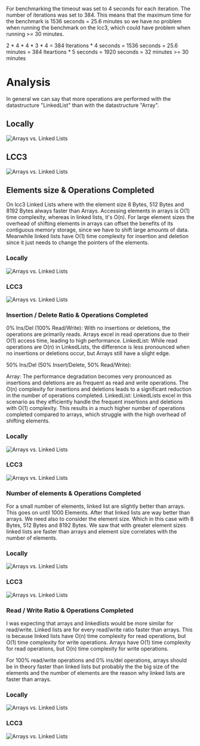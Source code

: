 For benchmarking the timeout was set to 4 seconds for each iteration. The number of iterations was set to 384. This means that the maximum time for the benchmark is 1536 seconds = 25.6 minutes so we have no problem when running the benchmark on the lcc3, which could have problem when running >= 30 minutes.

2 * 4 * 4 * 3 * 4 = 384 Iterations * 4 seconds = 1536 seconds = 25.6 minutes
                  = 384 Iteartions * 5 seconds = 1920 seconds = 32 minutes >= 30 minutes
# Analysis
In general we can say that more operations are performed with the datastructure "LinkedList" than with the datastructure "Array". 
## Locally
![Arrays vs. Linked Lists](local/total_operations_by_data_structure.png)

## LCC3
![Arrays vs. Linked Lists](lcc3/total_operations_by_data_structure.png)

## Elements size & Operations Completed
On lcc3 Linked Lists where with the element size 8 Bytes, 512 Bytes and 8192 Bytes always faster than Arrays. Accessing elements in arrays is O(1) time complexity, whereas in linked lists, it's O(n). For large element sizes the overhead of shifting elements in arrays can offset the benefits of its contiguous memory storage, since we have to shift large amounts of data. Meanwhile linked lists have O(1) time complexity for insertion and deletion since it just needs to change the pointers of the elements.
### Locally
![Arrays vs. Linked Lists](local/element_size_vs_operations_completed2.png)

### LCC3
![Arrays vs. Linked Lists](lcc3/element_size_vs_operations_completed2.png)

### Insertion / Delete Ratio & Operations Completed
0% Ins/Del (100% Read/Write):
With no insertions or deletions, the operations are primarily reads. Arrays excel in read operations due to their O(1) access time, leading to high performance.
LinkedList: While read operations are O(n) in LinkedLists, the difference is less pronounced when no insertions or deletions occur, but Arrays still have a slight edge.

50% Ins/Del (50% Insert/Delete, 50% Read/Write):

Array: The performance degradation becomes very pronounced as insertions and deletions are as frequent as read and write operations. The O(n) complexity for insertions and deletions leads to a significant reduction in the number of operations completed.
LinkedList: LinkedLists excel in this scenario as they efficiently handle the frequent insertions and deletions with O(1) complexity. This results in a much higher number of operations completed compared to arrays, which struggle with the high overhead of shifting elements.
### Locally
![Arrays vs. Linked Lists](local/ins_del_ratio_vs_operations_completed2.png)

### LCC3
![Arrays vs. Linked Lists](lcc3/ins_del_ratio_vs_operations_completed2.png)
### Number of elements & Operations Completed
For a small number of elements, linked list are slightly better than arrays. This goes on until 1000 Elements. After that linked lists are way better than arrays. We need also to consider the element size. Which in this case with 8 Bytes, 512 Bytes and 8192 Bytes. We saw that with greater element sizes linked lists are faster than arrays and element size correlates with the number of elements. 
### Locally
![Arrays vs. Linked Lists](local/number_of_elements_vs_operations_completed2.png)

### LCC3
![Arrays vs. Linked Lists](lcc3/number_of_elements_vs_operations_completed2.png)

### Read / Write Ratio & Operations Completed
I was expecting that arrays and linkedlists would be more similar for read/write. Linked lists are for every read/write ratio faster than arrays. This is because linked lists have O(n) time complexity for read operations, but O(1) time complexity for write operations. Arrays have O(1) time complexity for read operations, but O(n) time complexity for write operations. 

For 100% read/write operations and 0% ins/del operations,  arrays should be in theory faster than linked lists but probably the the big size of the elements and the number of elements are the reason why linked lists are faster than arrays.
### Locally
![Arrays vs. Linked Lists](local/read_write_ratio_vs_operations_completed2.png)

### LCC3
![Arrays vs. Linked Lists](lcc3/read_write_ratio_vs_operations_completed2.png)


